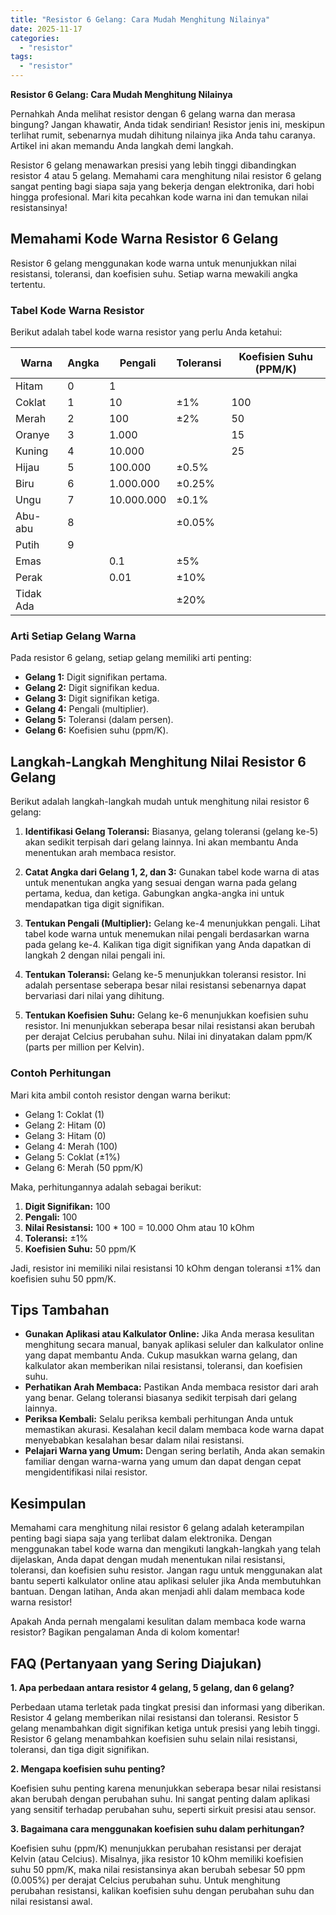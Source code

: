 ```yaml
---
title: "Resistor 6 Gelang: Cara Mudah Menghitung Nilainya"
date: 2025-11-17
categories: 
  - "resistor"
tags: 
  - "resistor"
---
```


**Resistor 6 Gelang: Cara Mudah Menghitung Nilainya**

Pernahkah Anda melihat resistor dengan 6 gelang warna dan merasa bingung? Jangan khawatir, Anda tidak sendirian! Resistor jenis ini, meskipun terlihat rumit, sebenarnya mudah dihitung nilainya jika Anda tahu caranya. Artikel ini akan memandu Anda langkah demi langkah.

Resistor 6 gelang menawarkan presisi yang lebih tinggi dibandingkan resistor 4 atau 5 gelang. Memahami cara menghitung nilai resistor 6 gelang sangat penting bagi siapa saja yang bekerja dengan elektronika, dari hobi hingga profesional. Mari kita pecahkan kode warna ini dan temukan nilai resistansinya!

## Memahami Kode Warna Resistor 6 Gelang

Resistor 6 gelang menggunakan kode warna untuk menunjukkan nilai resistansi, toleransi, dan koefisien suhu. Setiap warna mewakili angka tertentu.

### Tabel Kode Warna Resistor

Berikut adalah tabel kode warna resistor yang perlu Anda ketahui:

| Warna | Angka | Pengali | Toleransi | Koefisien Suhu (PPM/K) |
| --- | --- | --- | --- | --- |
| Hitam | 0 | 1 |  |  |
| Coklat | 1 | 10 | ±1% | 100 |
| Merah | 2 | 100 | ±2% | 50 |
| Oranye | 3 | 1.000 |  | 15 |
| Kuning | 4 | 10.000 |  | 25 |
| Hijau | 5 | 100.000 | ±0.5% |  |
| Biru | 6 | 1.000.000 | ±0.25% |  |
| Ungu | 7 | 10.000.000 | ±0.1% |  |
| Abu-abu | 8 |  | ±0.05% |  |
| Putih | 9 |  |  |  |
| Emas |  | 0.1 | ±5% |  |
| Perak |  | 0.01 | ±10% |  |
| Tidak Ada |  |  | ±20% |  |

### Arti Setiap Gelang Warna

Pada resistor 6 gelang, setiap gelang memiliki arti penting:

- **Gelang 1:** Digit signifikan pertama.
- **Gelang 2:** Digit signifikan kedua.
- **Gelang 3:** Digit signifikan ketiga.
- **Gelang 4:** Pengali (multiplier).
- **Gelang 5:** Toleransi (dalam persen).
- **Gelang 6:** Koefisien suhu (ppm/K).

## Langkah-Langkah Menghitung Nilai Resistor 6 Gelang

Berikut adalah langkah-langkah mudah untuk menghitung nilai resistor 6 gelang:

1. **Identifikasi Gelang Toleransi:** Biasanya, gelang toleransi (gelang ke-5) akan sedikit terpisah dari gelang lainnya. Ini akan membantu Anda menentukan arah membaca resistor.
    
2. **Catat Angka dari Gelang 1, 2, dan 3:** Gunakan tabel kode warna di atas untuk menentukan angka yang sesuai dengan warna pada gelang pertama, kedua, dan ketiga. Gabungkan angka-angka ini untuk mendapatkan tiga digit signifikan.
    
3. **Tentukan Pengali (Multiplier):** Gelang ke-4 menunjukkan pengali. Lihat tabel kode warna untuk menemukan nilai pengali berdasarkan warna pada gelang ke-4. Kalikan tiga digit signifikan yang Anda dapatkan di langkah 2 dengan nilai pengali ini.
    
4. **Tentukan Toleransi:** Gelang ke-5 menunjukkan toleransi resistor. Ini adalah persentase seberapa besar nilai resistansi sebenarnya dapat bervariasi dari nilai yang dihitung.
    
5. **Tentukan Koefisien Suhu:** Gelang ke-6 menunjukkan koefisien suhu resistor. Ini menunjukkan seberapa besar nilai resistansi akan berubah per derajat Celcius perubahan suhu. Nilai ini dinyatakan dalam ppm/K (parts per million per Kelvin).
    

### Contoh Perhitungan

Mari kita ambil contoh resistor dengan warna berikut:

- Gelang 1: Coklat (1)
- Gelang 2: Hitam (0)
- Gelang 3: Hitam (0)
- Gelang 4: Merah (100)
- Gelang 5: Coklat (±1%)
- Gelang 6: Merah (50 ppm/K)

Maka, perhitungannya adalah sebagai berikut:

1. **Digit Signifikan:** 100
2. **Pengali:** 100
3. **Nilai Resistansi:** 100 \* 100 = 10.000 Ohm atau 10 kOhm
4. **Toleransi:** ±1%
5. **Koefisien Suhu:** 50 ppm/K

Jadi, resistor ini memiliki nilai resistansi 10 kOhm dengan toleransi ±1% dan koefisien suhu 50 ppm/K.

## Tips Tambahan

- **Gunakan Aplikasi atau Kalkulator Online:** Jika Anda merasa kesulitan menghitung secara manual, banyak aplikasi seluler dan kalkulator online yang dapat membantu Anda. Cukup masukkan warna gelang, dan kalkulator akan memberikan nilai resistansi, toleransi, dan koefisien suhu.
- **Perhatikan Arah Membaca:** Pastikan Anda membaca resistor dari arah yang benar. Gelang toleransi biasanya sedikit terpisah dari gelang lainnya.
- **Periksa Kembali:** Selalu periksa kembali perhitungan Anda untuk memastikan akurasi. Kesalahan kecil dalam membaca kode warna dapat menyebabkan kesalahan besar dalam nilai resistansi.
- **Pelajari Warna yang Umum:** Dengan sering berlatih, Anda akan semakin familiar dengan warna-warna yang umum dan dapat dengan cepat mengidentifikasi nilai resistor.

## Kesimpulan

Memahami cara menghitung nilai resistor 6 gelang adalah keterampilan penting bagi siapa saja yang terlibat dalam elektronika. Dengan menggunakan tabel kode warna dan mengikuti langkah-langkah yang telah dijelaskan, Anda dapat dengan mudah menentukan nilai resistansi, toleransi, dan koefisien suhu resistor. Jangan ragu untuk menggunakan alat bantu seperti kalkulator online atau aplikasi seluler jika Anda membutuhkan bantuan. Dengan latihan, Anda akan menjadi ahli dalam membaca kode warna resistor!

Apakah Anda pernah mengalami kesulitan dalam membaca kode warna resistor? Bagikan pengalaman Anda di kolom komentar!

## FAQ (Pertanyaan yang Sering Diajukan)

**1\. Apa perbedaan antara resistor 4 gelang, 5 gelang, dan 6 gelang?**

Perbedaan utama terletak pada tingkat presisi dan informasi yang diberikan. Resistor 4 gelang memberikan nilai resistansi dan toleransi. Resistor 5 gelang menambahkan digit signifikan ketiga untuk presisi yang lebih tinggi. Resistor 6 gelang menambahkan koefisien suhu selain nilai resistansi, toleransi, dan tiga digit signifikan.

**2\. Mengapa koefisien suhu penting?**

Koefisien suhu penting karena menunjukkan seberapa besar nilai resistansi akan berubah dengan perubahan suhu. Ini sangat penting dalam aplikasi yang sensitif terhadap perubahan suhu, seperti sirkuit presisi atau sensor.

**3\. Bagaimana cara menggunakan koefisien suhu dalam perhitungan?**

Koefisien suhu (ppm/K) menunjukkan perubahan resistansi per derajat Kelvin (atau Celcius). Misalnya, jika resistor 10 kOhm memiliki koefisien suhu 50 ppm/K, maka nilai resistansinya akan berubah sebesar 50 ppm (0.005%) per derajat Celcius perubahan suhu. Untuk menghitung perubahan resistansi, kalikan koefisien suhu dengan perubahan suhu dan nilai resistansi awal.
